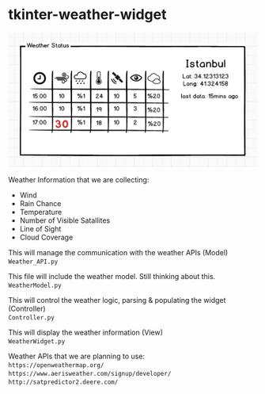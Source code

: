 # tkinter-weather-widget

![Alt text](https://github.com/kaangoksal/tkinter-weather-widget/blob/master/mockup.png)

Weather Information that we are collecting: 

- Wind  
- Rain Chance  
- Temperature  
- Number of Visible Satallites  
- Line of Sight  
- Cloud Coverage  


This will manage the communication with the weather APIs  (Model)   
`Weather_API.py`  


This file will include the weather model. Still thinking about this.   
`WeatherModel.py`   

This will control the weather logic, parsing & populating the widget  (Controller)  
`Controller.py`   

This will display the weather information  (View)  
`WeatherWidget.py`  


Weather APIs that we are planning to use:     
`https://openweathermap.org/`  
`https://www.aerisweather.com/signup/developer/`    
`http://satpredictor2.deere.com/`  


